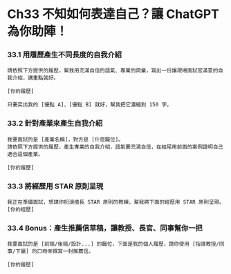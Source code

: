 # Ch33	不知如何表達自己？讓 ChatGPT 為你助陣！

### 33.1 用履歷產生不同長度的自我介紹

```
請依照下方提供的履歷，幫我用充滿自信的語氣、專業的詞彙，寫出一份讓現場面試官滿意的自我介紹，講重點就好。

[你的履歷]
```

```
只要突出我的 [優點 A]、[優點 B] 就好，幫我把它濃縮到 150 字。
```

### 33.2 針對產業來產生自我介紹

```
我要面試的是 [產業名稱]，對方是 [什麼職位]。
請依照下方提供的履歷，產生專業的自我介紹，語氣要充滿自信，在結尾用前面的案例證明自己適合這個產業。

[你的履歷]
```

### 33.3 將經歷用 STAR 原則呈現

```
我正在準備面試，想請你扮演擅長 STAR 原則的教練，幫我將下面的經歷用 STAR 原則呈現。
[你的經歷]
```

### 33.4 Bonus：產生推薦信草稿，讓教授、長官、同事幫你一把

```
我要面試的是 [前端/後端/設計...] 的職位，下面是我的個人履歷，請你使用 [指導教授/同事/下屬] 的口吻來撰寫一封推薦信。

[你的履歷]
```
